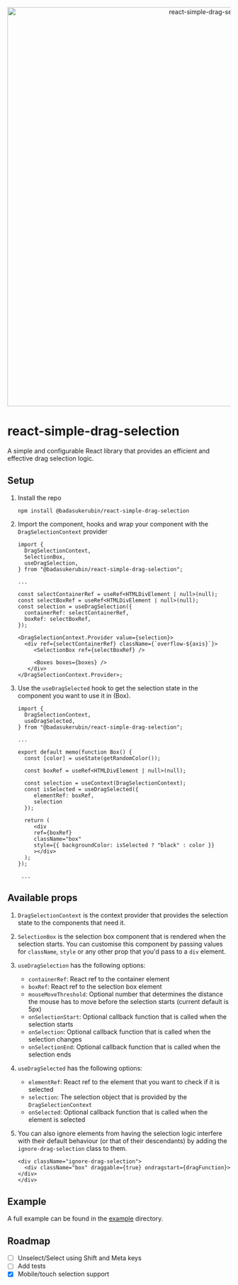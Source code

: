 <!-- attach gif -->
<p align="center">
    <img src="https://github.com/badasukerubin/react-simple-drag-selection/blob/v1.0.2/assets/react-simple-drag-selection.gif?raw=true" alt="react-simple-drag-selection" style="width:900px" />
</p>

# react-simple-drag-selection

A simple and configurable React library that provides an efficient and effective drag selection logic.

## Setup

1. Install the repo

   ```
   npm install @badasukerubin/react-simple-drag-selection
   ```

2. Import the component, hooks and wrap your component with the `DragSelectionContext` provider

   ```tsx
   import {
     DragSelectionContext,
     SelectionBox,
     useDragSelection,
   } from "@badasukerubin/react-simple-drag-selection";

   ...

   const selectContainerRef = useRef<HTMLDivElement | null>(null);
   const selectBoxRef = useRef<HTMLDivElement | null>(null);
   const selection = useDragSelection({
     containerRef: selectContainerRef,
     boxRef: selectBoxRef,
   });

   <DragSelectionContext.Provider value={selection}>
     <div ref={selectContainerRef} className={`overflow-${axis}`}>
        <SelectionBox ref={selectBoxRef} />

        <Boxes boxes={boxes} />
      </div>
   </DragSelectionContext.Provider>;
   ```

3. Use the `useDragSelected` hook to get the selection state in the component you want to use it in (Box).

   ```tsx
   import {
     DragSelectionContext,
     useDragSelected,
   } from "@badasukerubin/react-simple-drag-selection";

   ...

   export default memo(function Box() {
     const [color] = useState(getRandomColor());

     const boxRef = useRef<HTMLDivElement | null>(null);

     const selection = useContext(DragSelectionContext);
     const isSelected = useDragSelected({
        elementRef: boxRef,
        selection
     });

     return (
        <div
        ref={boxRef}
        className="box"
        style={{ backgroundColor: isSelected ? "black" : color }}
        ></div>
     );
   });

    ...
   ```

## Available props

1. `DragSelectionContext` is the context provider that provides the selection state to the components that need it.

2. `SelectionBox` is the selection box component that is rendered when the selection starts. You can customise this component by passing values for `className`, `style` or any other prop that you'd pass to a `div` element.

3. `useDragSelection` has the following options:

   - `containerRef`: React ref to the container element
   - `boxRef`: React ref to the selection box element
   - `mouseMoveThreshold`: Optional number that determines the distance the mouse has to move before the selection starts (current default is 5px)
   - `onSelectionStart`: Optional callback function that is called when the selection starts
   - `onSelection`: Optional callback function that is called when the selection changes
   - `onSelectionEnd`: Optional callback function that is called when the selection ends

4. `useDragSelected` has the following options:

   - `elementRef`: React ref to the element that you want to check if it is selected
   - `selection`: The selection object that is provided by the `DragSelectionContext`
   - `onSelected`: Optional callback function that is called when the element is selected

5. You can also ignore elements from having the selection logic interfere with their default behaviour (or that of their descendants) by adding the `ignore-drag-selection` class to them.

   ```tsx
   <div className="ignore-drag-selection">
     <div className="box" draggable={true} ondragstart={dragFunction}></div>
   </div>
   ```

## Example

A full example can be found in the [example](https://github.com/badasukerubin/react-simple-drag-selection/tree/main/example) directory.

## Roadmap

- [ ] Unselect/Select using Shift and Meta keys
- [ ] Add tests
- [x] Mobile/touch selection support
